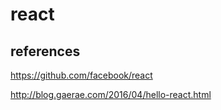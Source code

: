 # react

## references
https://github.com/facebook/react

http://blog.gaerae.com/2016/04/hello-react.html